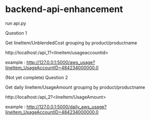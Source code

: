 # backend-api-enhancement



run api.py

Question 1

Get lineItem/UnblendedCost grouping by product/productname

http://localhost:<port>/api_1?<lineitem/usageaccountid>

example : 
http://127.0.0.1:5000/aws_usage?lineItem_UsageAccountID=484234000000.0

(Not yet complete)
Question 2

Get daily lineItem/UsageAmount grouping by product/productname

http://localhost:<port>/api_2?<lineItem/UsageAmount>

example : 
http://127.0.0.1:5000/daily_aws_usage?lineItem_UsageAccountID=484234000000.0

